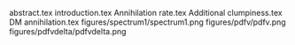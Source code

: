 abstract.tex
introduction.tex
Annihilation rate.tex
Additional clumpiness.tex
DM annihilation.tex
figures/spectrum1/spectrum1.png
figures/pdfv/pdfv.png
figures/pdfvdelta/pdfvdelta.png